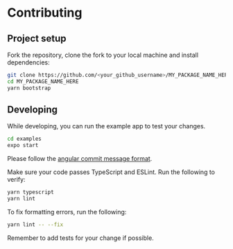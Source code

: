 # Contributing

## Project setup

Fork the repository, clone the fork to your local machine and install dependencies:

```sh
git clone https://github.com/<your_github_username>/MY_PACKAGE_NAME_HERE.git
cd MY_PACKAGE_NAME_HERE
yarn bootstrap
```

## Developing

While developing, you can run the example app to test your changes.

```sh
cd examples
expo start
```

Please follow the [angular commit message format](https://github.com/angular/angular/blob/master/CONTRIBUTING.md#-commit-message-format).

Make sure your code passes TypeScript and ESLint. Run the following to verify:

```sh
yarn typescript
yarn lint
```

To fix formatting errors, run the following:

```sh
yarn lint -- --fix
```

Remember to add tests for your change if possible.
